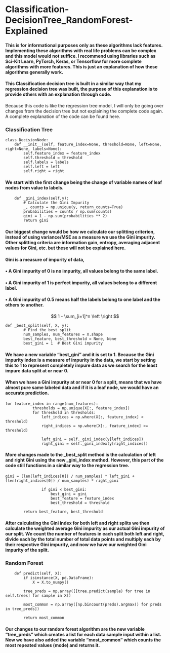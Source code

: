 # Classification-DecisionTree_RandomForest-Explained

#### This is for informational purposes only as these algorithms lack features. Implementing these algorithms with real life problems can be complex and this model would not suffice. I recommend using libraries such as Sci-Kit Learn, PyTorch, Keras, or Tensorflow for more complete algorithms with more features. This is just an explanation of how these algorithms generally work.

#### This Classification decision tree is built in a similar way that my regression decision tree was built, the purpose of this explanation is to provide others with an explanation through code. 
Because this code is like the regression tree model, I will only be going over changes from the decision tree but not explaining the complete code again. A complete explanation of the code can be found here.

### Classification Tree
```
class DecisionNode:
    def __init__(self, feature_index=None, threshold=None, left=None, right=None, labels=None):
        self.feature_index = feature_index
        self.threshold = threshold
        self.labels = labels
        self.left = left
        self.right = right
```
#### We start with the first change being the change of variable names of leaf nodes from value to labels. 
```
    def _gini_index(self,y):
        # Calculate the Gini Impurity
        _, counts = np.unique(y, return_counts=True)
        probabilities = counts / np.sum(counts)
        gini = 1 - np.sum(probabilities ** 2)
        return gini
```
#### Our biggest change would be how we calculate our splitting criterion, instead of using variance/MSE as a measure we use the Gini impurity. Other splitting criteria are information gain, entropy, averaging adjacent values for Gini, etc. but these will not be explained here.

#### Gini is a measure of impurity of data, 
#### •	A Gini impurity of 0 is no impurity, all values belong to the same label.
#### •	A Gini impurity of 1 is perfect impurity, all values belong to a different label.
#### •	A Gini impurity of 0.5 means half the labels belong to one label and the others to another.

$$ 1 - \sum_[i=1]^n \left \right $$
```
def _best_split(self, X, y):
        # Find the best split
        num_samples, num_features = X.shape
        best_feature, best_threshold = None, None
        best_gini = 1  # Best Gini impurity
```

#### We have a new variable “best_gini” and it is set to 1. Because the Gini impurity index is a measure of impurity in the data, we start by setting this to 1 to represent completely impure data as we search for the least impure data split at or near 0.

#### When we have a Gini impurity at or near 0 for a split, means that we have almost pure same labeled data and if it is a leaf node, we would have an accurate prediction.
```
for feature_index in range(num_features):
            thresholds = np.unique(X[:, feature_index])
            for threshold in thresholds:
                left_indices = np.where(X[:, feature_index] < threshold)
                right_indices = np.where(X[:, feature_index] >= threshold)

                left_gini = self._gini_index(y[left_indices])
                right_gini = self._gini_index(y[right_indices])
```

#### More changes made to the _best_split method is the calculation of left and right Gini using the new _gini_index method. However, this part of the code still functions in a similar way to the regression tree.
```
gini = (len(left_indices[0]) / num_samples) * left_gini + (len(right_indices[0]) / num_samples) * right_gini

                if gini < best_gini:
                    best_gini = gini
                    best_feature = feature_index
                    best_threshold = threshold

        return best_feature, best_threshold
```
#### After calculating the Gini index for both left and right splits we then calculate the weighted average Gini impurity as our actual Gini impurity of our split. We count the number of features in each split both left and right, divide each by the total number of total data points and multiply each by their respective Gini impurity, and now we have our weighted Gini impurity of the split.

### Random Forest
```
    def predict(self, X):
        if isinstance(X, pd.DataFrame):
            X = X.to_numpy()
            
        tree_preds = np.array([[tree.predict(sample) for tree in self.trees] for sample in X])

        most_common = np.array([np.bincount(preds).argmax() for preds in tree_preds])

        return most_common
```
#### Our changes to our random forest algorithm are the new variable “tree_preds” which creates a list for each data sample input within a list. Now we have also added the variable “most_common” which counts the most repeated values (mode) and returns it.
